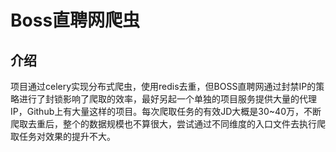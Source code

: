 # Boss直聘网爬虫


## 介绍
项目通过celery实现分布式爬虫，使用redis去重，但BOSS直聘网通过封禁IP的策略进行了封锁影响了爬取的效率，最好另起一个单独的项目服务提供大量的代理IP，Github上有大量这样的项目。每次爬取任务的有效JD大概是30~40万，不断爬取去重后，整个的数据规模也不算很大，尝试通过不同维度的入口文件去执行爬取任务对效果的提升不大。




